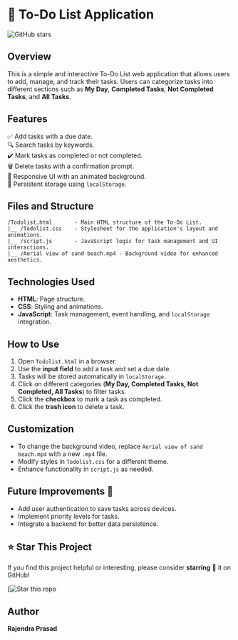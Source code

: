 # 🌟 To-Do List Application

![GitHub stars](https://github.com/RajendraprasadKambhampati/to-do-list/tree/main/Todolist%20code)

## Overview
This is a simple and interactive To-Do List web application that allows users to add, manage, and track their tasks. Users can categorize tasks into different sections such as **My Day**, **Completed Tasks**, **Not Completed Tasks**, and **All Tasks**.

## Features
✅ Add tasks with a due date.  
🔍 Search tasks by keywords.  
✔️ Mark tasks as completed or not completed.  
🗑️ Delete tasks with a confirmation prompt.  
🎥 Responsive UI with an animated background.  
💾 Persistent storage using `localStorage`.

## Files and Structure
```
/Todolist.html       - Main HTML structure of the To-Do List.
|__ /Todolist.css    - Stylesheet for the application's layout and animations.
|__ /script.js       - JavaScript logic for task management and UI interactions.
|__ /Aerial view of sand beach.mp4 - Background video for enhanced aesthetics.
```

## Technologies Used
- **HTML**: Page structure.
- **CSS**: Styling and animations.
- **JavaScript**: Task management, event handling, and `localStorage` integration.

## How to Use
1. Open `Todolist.html` in a browser.
2. Use the **input field** to add a task and set a due date.
3. Tasks will be stored automatically in `localStorage`.
4. Click on different categories (**My Day, Completed Tasks, Not Completed, All Tasks**) to filter tasks.
5. Click the **checkbox** to mark a task as completed.
6. Click the **trash icon** to delete a task.

## Customization
- To change the background video, replace `Aerial view of sand beach.mp4` with a new `.mp4` file.
- Modify styles in `Todolist.css` for a different theme.
- Enhance functionality in `script.js` as needed.

## Future Improvements 🚀
- Add user authentication to save tasks across devices.
- Implement priority levels for tasks.
- Integrate a backend for better data persistence.

## ⭐ Star This Project
If you find this project helpful or interesting, please consider **starring** 🌟 it on GitHub!  

[![Star this repo](https://github.com/RajendraprasadKambhampati/to-do-list/tree/main/Todolist%20code)

## Author
**Rajendra Prasad**
